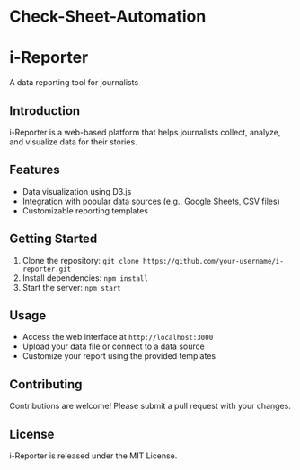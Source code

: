 # Check-Sheet-Automation
# i-Reporter
A data reporting tool for journalists

## Introduction
i-Reporter is a web-based platform that helps journalists collect, analyze, and visualize data for their stories.

## Features
* Data visualization using D3.js
* Integration with popular data sources (e.g., Google Sheets, CSV files)
* Customizable reporting templates

## Getting Started
1. Clone the repository: `git clone https://github.com/your-username/i-reporter.git`
2. Install dependencies: `npm install`
3. Start the server: `npm start`

## Usage
* Access the web interface at `http://localhost:3000`
* Upload your data file or connect to a data source
* Customize your report using the provided templates

## Contributing
Contributions are welcome! Please submit a pull request with your changes.

## License
i-Reporter is released under the MIT License.
